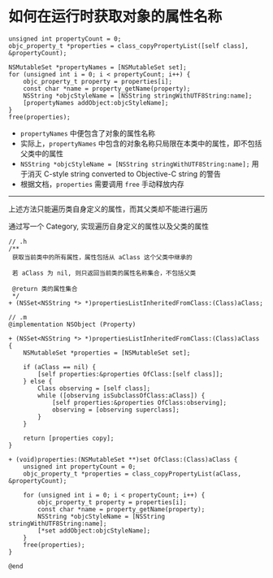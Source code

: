 # 如何在运行时获取对象的属性名称

```objc
unsigned int propertyCount = 0;
objc_property_t *properties = class_copyPropertyList([self class], &propertyCount);
    
NSMutableSet *propertyNames = [NSMutableSet set];
for (unsigned int i = 0; i < propertyCount; i++) {
    objc_property_t property = properties[i];
    const char *name = property_getName(property);
    NSString *objcStyleName = [NSString stringWithUTF8String:name];
    [propertyNames addObject:objcStyleName];
}
free(properties);
```

- `propertyNames` 中便包含了对象的属性名称
- 实际上，`propertyNames` 中包含的对象名称只局限在本类中的属性，即不包括父类中的属性
- `NSString *objcStyleName = [NSString stringWithUTF8String:name];` 用于消灭 C-style string converted to Objective-C string 的警告
- 根据文档，`properties` 需要调用 `free` 手动释放内存

---

上述方法只能遍历类自身定义的属性，而其父类却不能进行遍历

通过写一个 Category, 实现遍历自身定义的属性以及父类的属性

```objc
// .h
/**
 获取当前类中的所有属性，属性包括从 aClass 这个父类中继承的
 
 若 aClass 为 nil, 则只返回当前类的属性名称集合，不包括父类

 @return 类的属性集合
 */
+ (NSSet<NSString *> *)propertiesListInheritedFromClass:(Class)aClass;
```


```objc
// .m
@implementation NSObject (Property)

+ (NSSet<NSString *> *)propertiesListInheritedFromClass:(Class)aClass {
    NSMutableSet *properties = [NSMutableSet set];
    
    if (aClass == nil) {
        [self properties:&properties OfClass:[self class]];
    } else {
        Class observing = [self class];
        while ([observing isSubclassOfClass:aClass]) {
            [self properties:&properties OfClass:observing];
            observing = [observing superclass];
        }
    }
    
    return [properties copy];
}

+ (void)properties:(NSMutableSet **)set OfClass:(Class)aClass {
    unsigned int propertyCount = 0;
    objc_property_t *properties = class_copyPropertyList(aClass, &propertyCount);
    
    for (unsigned int i = 0; i < propertyCount; i++) {
        objc_property_t property = properties[i];
        const char *name = property_getName(property);
        NSString *objcStyleName = [NSString stringWithUTF8String:name];
        [*set addObject:objcStyleName];
    }
    free(properties);
}

@end
```

